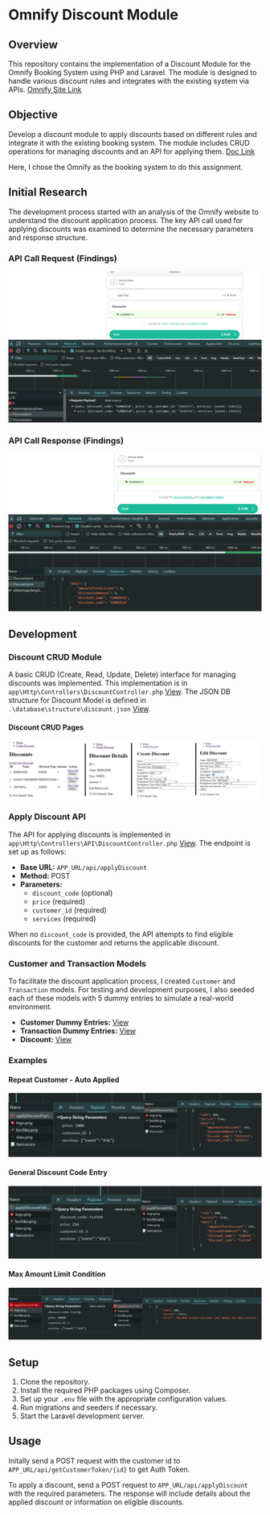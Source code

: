 # Omnify Discount Module

## Overview

This repository contains the implementation of a Discount Module for the Omnify Booking System using PHP and Laravel. The module is designed to handle various discount rules and integrates with the existing system via APIs. [Omnify Site Link](https://app.getomnify.com/)
## Objective

Develop a discount module to apply discounts based on different rules and integrate it with the existing booking system. The module includes CRUD operations for managing discounts and an API for applying them. [Doc Link](https://docs.google.com/document/d/1CuZxolA5w_7mFxrUweT542I3FGnjE8Yj7Q8--HQ5ZHE/)

Here, I chose the Omnify as the booking system to do this assignment.

## Initial Research

The development process started with an analysis of the Omnify website to understand the discount application process. The key API call used for applying discounts was examined to determine the necessary parameters and response structure.

### API Call Request (Findings)
![API Call Request](./public/assets/readme/apiCallRequestFound.PNG)

### API Call Response (Findings)
![API Call Response](./public/assets/readme/apiCallResponseFound.PNG)

## Development

### Discount CRUD Module

A basic CRUD (Create, Read, Update, Delete) interface for managing discounts was implemented. This implementation is in `app\Http\Controllers\DiscountController.php` [View](./app/Http/Controllers/DiscountController.php). The JSON DB structure for Discount Model is defined in `.\database\structure\discount.json` [View](./database/structure/discount.json).

#### Discount CRUD Pages
![Discount CRUD Pages](./public/assets/readme/crud.jpg)

### Apply Discount API

The API for applying discounts is implemented in `app\Http\Controllers\API\DiscountController.php` [View](./app/Http/Controllers/API/DiscountController.php). The endpoint is set up as follows:

- **Base URL:** `APP_URL/api/applyDiscount`
- **Method:** POST
- **Parameters:**
  - `discount_code` (optional)
  - `price` (required)
  - `customer_id` (required)
  - `services` (required)

When no `discount_code` is provided, the API attempts to find eligible discounts for the customer and returns the applicable discount.

### Customer and Transaction Models

To facilitate the discount application process, I created `Customer` and `Transaction` models. For testing and development purposes, I also seeded each of these models with 5 dummy entries to simulate a real-world environment.

- **Customer Dummy Entries:** [View](./public/assets/readme/customers.PNG)
- **Transaction Dummy Entries:** [View](./public/assets/readme/transactions.PNG)
- **Discount:** [View](./public/assets/readme/discounts.PNG)

### Examples

#### Repeat Customer - Auto Applied
![Repeat Customer - Auto Applied](./public/assets/readme/repeatCustomerAutoApply.png)

#### General Discount Code Entry
![General Discount Code Entry](./public/assets/readme/generalEntry.png)

#### Max Amount Limit Condition
![Max Amount Limit](./public/assets/readme/maxAmountCodn.png)

## Setup

1. Clone the repository.
2. Install the required PHP packages using Composer.
3. Set up your `.env` file with the appropriate configuration values.
4. Run migrations and seeders if necessary.
5. Start the Laravel development server.

## Usage

Initally send a POST request with the customer id to `APP_URL/api/getCustomerToken/{id}` to get Auth Token.

To apply a discount, send a POST request to `APP_URL/api/applyDiscount` with the required parameters. The response will include details about the applied discount or information on eligible discounts.
